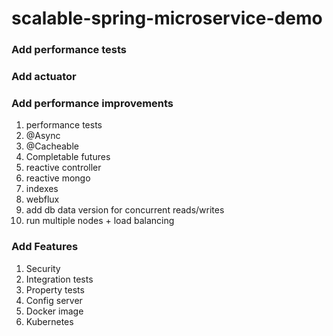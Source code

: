 # scalable-spring-microservice-demo

### Add performance tests

### Add actuator 

### Add performance improvements
1. performance tests
2. @Async
3. @Cacheable
4. Completable futures
5. reactive controller
5. reactive mongo 
6. indexes
7. webflux
8. add db data version for concurrent reads/writes
9. run multiple nodes + load balancing

### Add Features
1. Security
2. Integration tests
3. Property tests
4. Config server
5. Docker image
6. Kubernetes